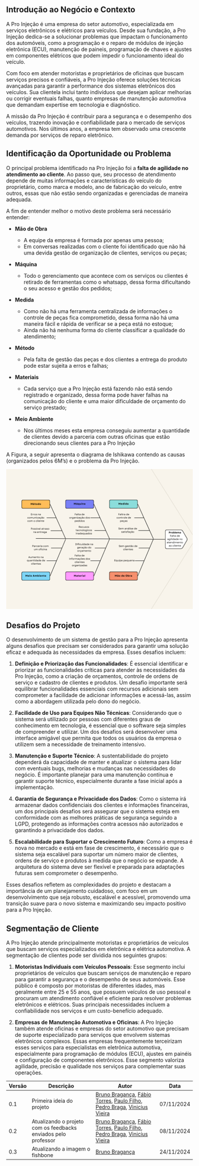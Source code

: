 ## Introdução ao Negócio e Contexto

A Pro Injeção é uma empresa do setor automotivo, especializada em serviços eletrônicos e elétricos para veículos. Desde sua fundação, a Pro Injeção dedica-se a solucionar problemas que impactam o funcionamento dos automóveis, como a programação e o reparo de módulos de injeção eletrônica (ECU), manutenção de paineis, programação de chaves e ajustes em componentes elétricos que podem impedir o funcionamento ideal do veículo.

Com foco em atender motoristas e proprietários de oficinas que buscam serviços precisos e confiáveis, a Pro Injeção oferece soluções técnicas avançadas para garantir a performance dos sistemas eletrônicos dos veículos. Sua clientela inclui tanto indivíduos que desejam aplicar melhorias ou corrigir eventuais falhas, quanto empresas de manutenção automotiva que demandam expertise em tecnologia e diagnóstico.

A missão da Pro Injeção é contribuir para a segurança e o desempenho dos veículos, trazendo inovação e confiabilidade para o mercado de serviços automotivos. Nos últimos anos, a empresa tem observado uma crescente demanda por serviços de reparo eletrônico.

## Identificação da Oportunidade ou Problema 
O principal problema identificado na Pro Injeção foi a **falta de agilidade no atendimento ao cliente**. Ao passo que, seu processo de atendimento depende de muitas informações e características do veículo do proprietário, como marca e modelo, ano de fabricação do veículo, entre outros, essas que não estão sendo organizadas e gerenciadas de maneira adequada. 

A fim de entender melhor o motivo deste problema será necessário entender:

- **Mão de Obra**
    - A equipe da empresa é formada por apenas uma pessoa;
    - Em conversas realizadas com o cliente foi identificado que não há uma devida gestão de organização de clientes, serviços ou peças;

- **Máquina**
    - Todo o gerenciamento que acontece com os serviços ou clientes é retirado de ferramentas como o whatsapp, dessa forma dificultando o seu acesso e gestão dos pedidos;

- **Medida**
    - Como não há uma ferramenta centralizada de informações o controle de peças fica comprometido, dessa forma não há uma maneira fácil e rápida de verificar se a peça está no estoque;
    - Ainda não há nenhuma forma do cliente classificar a qualidade do atendimento;

- **Método**
    - Pela falta de gestão das peças e dos clientes a entrega do produto pode estar sujeita a erros e falhas;

- **Materiais**
    - Cada serviço que a Pro Injeção está fazendo não está sendo registrado e organizado, dessa forma pode haver falhas na comunicação do cliente e uma maior dificuldade de orçamento do serviço prestado;

- **Meio Ambiente**
    - Nos últimos meses esta empresa conseguiu aumentar a quantidade de clientes devido a parceria com outras oficinas que estão direcionando seus clientes para a Pro Injeção

A Figura, a seguir apresenta o diagrama de Ishikawa contendo as causas (organizados pelos 6M’s) e o problema da Pro  Injeção. 

![fish-bone diagram](./assets/images/fish-bone.png)

## Desafios do Projeto

O desenvolvimento de um sistema de gestão para a Pro Injeção apresenta alguns desafios que precisam ser considerados para garantir uma solução eficaz e adequada às necessidades da empresa. Esses desafios incluem:

1. **Definição e Priorização das Funcionalidades**: É essencial identificar e priorizar as funcionalidades críticas para atender às necessidades da Pro Injeção, como a criação de orçamentos, controle de ordens de serviço e cadastro de clientes e produtos. Um desafio importante será equilibrar funcionalidades essenciais com recursos adicionais sem comprometer a facilidade de adicionar informações e acessá-las, assim como a abordagem utilizada pelo dono do negócio.

2. **Facilidade de Uso para Equipes Não Técnicas**: Considerando que o sistema será utilizado por pessoas com diferentes graus de conhecimento em tecnologia, é essencial que o software seja simples de compreender e utilizar. Um dos desafios será desenvolver uma interface amigável que permita que todos os usuários da empresa o utilizem sem a necessidade de treinamento intensivo.

3. **Manutenção e Suporte Técnico**: A sustentabilidade do projeto dependerá da capacidade de manter e atualizar o sistema para lidar com eventuais bugs, melhorias e mudanças nas necessidades do negócio. É importante planejar para uma manutenção contínua e garantir suporte técnico, especialmente durante a fase inicial após a implementação.

4. **Garantia de Segurança e Privacidade dos Dados**: Como o sistema irá armazenar dados confidenciais dos clientes e informações financeiras, um dos principais desafios será assegurar que o sistema esteja em conformidade com as melhores práticas de segurança seguindo a LGPD, protegendo as informações contra acessos não autorizados e garantindo a privacidade dos dados.

5. **Escalabilidade para Suportar o Crescimento Futuro**: Como a empresa é nova no mercado e está em fase de crescimento, é necessário que o sistema seja escalável para suportar um número maior de clientes, ordens de serviço e produtos à medida que o negócio se expande. A arquitetura do sistema deve ser flexível e preparada para adaptações futuras sem comprometer o desempenho.

Esses desafios refletem as complexidades do projeto e destacam a importância de um planejamento cuidadoso, com foco em um desenvolvimento que seja robusto, escalável e acessível, promovendo uma transição suave para o novo sistema e maximizando seu impacto positivo para a Pro Injeção.


## Segmentação de Cliente

A Pro Injeção atende principalmente motoristas e proprietários de veículos que buscam serviços especializados em eletrônica e elétrica automotiva. A segmentação de clientes pode ser dividida nos seguintes grupos:

1. **Motoristas Individuais com Veículos Pessoais**: Esse segmento inclui proprietários de veículos que buscam serviços de manutenção e reparo para garantir a segurança e o desempenho de seus automóveis. Esse público é composto por motoristas de diferentes idades, mas geralmente entre 25 e 55 anos, que possuem veículos de uso pessoal e procuram um atendimento confiável e eficiente para resolver problemas eletrônicos e elétricos. Suas principais necessidades incluem a confiabilidade nos serviços e um custo-benefício adequado.

2. **Empresas de Manutenção Automotiva e Oficinas**: A Pro Injeção também atende oficinas e empresas do setor automotivo que precisam de suporte especializado para serviços que envolvem sistemas eletrônicos complexos. Essas empresas frequentemente terceirizam esses serviços para especialistas em eletrônica automotiva, especialmente para programação de módulos (ECU), ajustes em painéis e configuração de componentes eletrônicos. Esse segmento valoriza agilidade, precisão e qualidade nos serviços para complementar suas operações.




| Versão | Descrição                 | Autor                   | Data       |
|--------|---------------------------|-------------------------|------------|
| 0.1    | Primeira ideia do projeto | [Bruno Bragança](http://github.com/BrunoBReis), [Fábio Torres](http://github.com/fabioaletorres), [Paulo Filho](http://github.com/PauloFilho2), [Pedro Braga](http://github.com/Stain19), [Vinicius Vieira](http://github.com/viniciusvieira00) | 07/11/2024 |
| 0.2    | Atualizando o projeto com os feedbacks enviados pelo professor | [Bruno Bragança](http://github.com/BrunoBReis), [Fábio Torres](http://github.com/fabioaletorres), [Paulo Filho](http://github.com/PauloFilho2), [Pedro Braga](http://github.com/Stain19), [Vinicius Vieira](http://github.com/viniciusvieira00) | 08/11/2024 |
| 0.3    | Atualizando a imagem o fishbone | [Bruno Bragança](http://github.com/BrunoBReis) | 24/11/2024 |